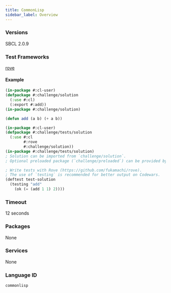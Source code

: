 ```yaml
---
title: CommonLisp
sidebar_label: Overview
---
```



### Versions

SBCL 2.0.9

### Test Frameworks

[rove](https://github.com/fukamachi/rove)

#### Example

```lisp
(in-package #:cl-user)
(defpackage #:challenge/solution
  (:use #:cl)
  (:export #:add))
(in-package #:challenge/solution)

(defun add (a b) (+ a b))
```
```lisp
(in-package #:cl-user)
(defpackage #:challenge/tests/solution
  (:use #:cl
        #:rove
        #:challenge/solution))
(in-package #:challenge/tests/solution)
; Solution can be imported from `challenge/solution`.
; Optional preloaded package (`challenge/preloaded`) can be provided by kata authors.

; Write tests with Rove (https://github.com/fukamachi/rove).
; The use of `testing` is recommended for better output on Codewars.
(deftest test-solution
  (testing "add"
    (ok (= (add 1 1) 2))))
```

### Timeout

12 seconds

### Packages

None

### Services

None

### Language ID

`commonlisp`
